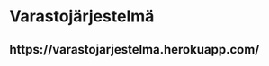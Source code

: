 <h1>Varastojärjestelmä</h1>
<h2>https://varastojarjestelma.herokuapp.com/</h2>
<h2><a href="https://github.com/ktatu/Varastojarjestelma/blob/master/documentation/userstories.md>User stories</a></h2>

<p>
Yksinkertainen varastonhallintajärjestelmä. Järjestelmä koostuu itse varastosta (hyllypaikoista), käyttäjistä ja tuotteista. Normaalikäyttäjät voivat lisätä ja poistaa tuotteita hyllystä sekä tarkastella hylly- ja tuotetapahtumia. Admin-käyttäjät voivat lisäksi seurata käyttäjätapahtumia. 
</p>
<br>

<p>
-Tuotteen lisäys ja hyllytys:
</p>
<p>
Järjestelmä kysyy käyttäjältä lisättävän tuotteen tuotekoodia ja tarkastaa onko se uusi tuote. Mikäli tuote on entuudestaan tuttu ja sitä on hyllyssä, ehdottaa järjestelmä tuotteen nykyistä hyllypaikkaa jos siinä on tilaa, muutoin käyttäjä valitsee itse hyllypaikan. (tuotteet varastoidaan kategorioittain). Täysin uudesta tuotteesta käyttäjä kirjaa ylös tuotetiedot ennen hyllypaikan valintaa. 
</p>

<p>
Alustavat luokat:
</p>
<ul>
 <li>Kayttaja</li>
 <li>Tuote</li>
 <li>Varasto</li>
</ul>

<p>
Alustavat toiminnot:
</p>
<ul>
 <li>Sisäänkirjautuminen</li>
 <li>Tuotteen lisäys</li>
 <li>Tuotteen poisto</li>
 <li>Tuotteen hyllytys</li>
 <li>Tuotteen poisto hyllystä</li>
 <li>Tapahtumaloki: tuoteseuranta</li>
 <li>Tapahtumaloki: käyttäjävalvonta</li>
 <li>Tapahtumaloki: hyllypaikan tapahtumahistoria</li>
</ul>

